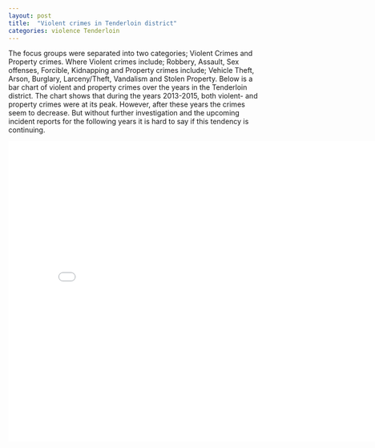 ```yaml
---
layout: post
title:  "Violent crimes in Tenderloin district"
categories: violence Tenderloin
---
```


The focus groups were separated into two categories; Violent Crimes and Property crimes. Where Violent crimes include; Robbery, Assault, Sex offenses, Forcible, Kidnapping and Property crimes include; Vehicle Theft, Arson, Burglary, Larceny/Theft, Vandalism and Stolen Property. Below is a bar chart of violent and property crimes over the years in the Tenderloin district. The chart shows that during the years 2013-2015, both violent- and property crimes were at its peak. However, after these years the crimes seem to decrease. But without further investigation and the upcoming incident reports for the following years it is hard to say if this tendency is continuing. 
<iframe src="{{site.baseurl}}/assets/images/annual_crime_counts.html" width="800" height="600" style="border:none;"></iframe>


